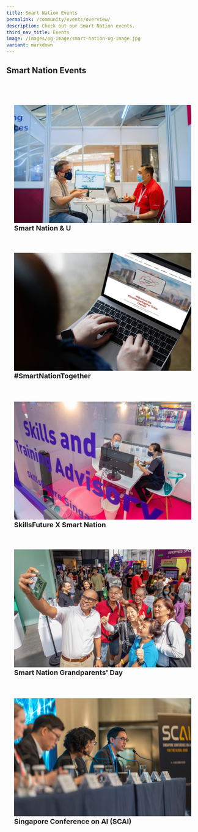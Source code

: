 ```yaml
---
title: Smart Nation Events
permalink: /community/events/overview/
description: Check out our Smart Nation events.
third_nav_title: Events
image: /images/og-image/smart-nation-og-image.jpg
variant: markdown
---
```

## Smart Nation Events

<div class="row" style="padding: 40px 0px 10px 0px;">
  <div class="col" style="padding: 20px 20px 0px 20px;"> 
    <a href="/community/events/snu"><img src="/images/community/events/snu-01.jpeg" alt="Smart Nation &amp; U"></a><br>
    <div class="header" style="font-size:18px"><b>Smart Nation &amp; U</b></div><br>
  </div> &nbsp; &nbsp; &nbsp; &nbsp; 
  	<div class="col" style="padding: 20px 20px 0px 20px;"> 
      <a href="/community/events/snt"><img src="/images/community/events/snt%20image.jpg" alt="#SmartNationTogether"></a><br>
      <div class="header" style="font-size:18px"><b>#SmartNationTogether</b></div><br>
  </div>
 </div>
 
 <div class="row" style="padding: 10px 0px 10px 0px;">  
  <div class="col" style="padding: 20px 20px 0px 20px;"> 
	    <a href="/community/events/sfxsn"><img src="/images/community/events/sn-skillsfuture-01.jpeg" alt="SkillsFuture X Smart Nation"></a><br>
     <div class="header" style="font-size:18px"><b>SkillsFuture X Smart Nation</b></div><br>
  </div> &nbsp; &nbsp; &nbsp; &nbsp; 
  	<div class="col" style="padding: 20px 20px 0px 20px;">
			<a href="/grandparentsday"><img src="/images/community/events/SN_GPD.jpg" alt="Smart Nation Grandparents Day"></a><br>
      <div class="header" style="font-size:18px"><b>Smart Nation Grandparents' Day</b></div><br>
  </div>
 </div>

<div class="row" style="padding: 10px 0px 10px 0px;">

<div class="col" style="padding: 20px 20px 0px 20px;"><a href="/community/events/scai"><img src="/images/community/events/SCAI_00.jpg" alt="Singapore Conference on AI (SCAI)"></a><br>

<div class="header" style="font-size:18px"><b>Singapore Conference on AI (SCAI)</b>

</div><br>

</div> &nbsp; &nbsp; &nbsp; &nbsp; 

	
<div class="col" style="padding: 20px 20px 0px 20px;"></div><br>
  </div>